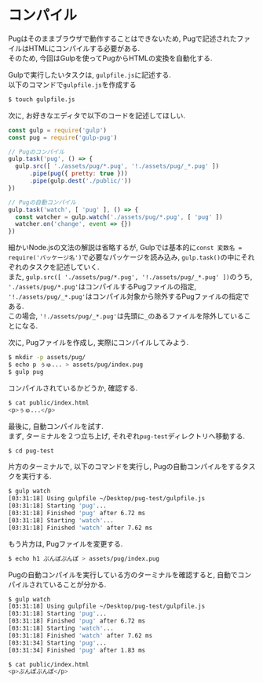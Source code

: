 # コンパイル
Pugはそのままブラウザで動作することはできないため, Pugで記述されたファイルはHTMLにコンパイルする必要がある.  
そのため, 今回はGulpを使ってPugからHTMLの変換を自動化する.

Gulpで実行したいタスクは, `gulpfile.js`に記述する.  
以下のコマンドで`gulpfile.js`を作成する

```bash
$ touch gulpfile.js
```

次に, お好きなエディタで以下のコードを記述してほしい.  

```js
const gulp = require('gulp')
const pug = require('gulp-pug')

// Pugのコンパイル
gulp.task('pug', () => {
  gulp.src([ './assets/pug/*.pug', '!./assets/pug/_*.pug' ])
      .pipe(pug({ pretty: true }))
      .pipe(gulp.dest('./public/'))
})

// Pugの自動コンパイル
gulp.task('watch', [ 'pug' ], () => {
  const watcher = gulp.watch('./assets/pug/*.pug', [ 'pug' ])
  watcher.on('change', event => {})
})
```

細かいNode.jsの文法の解説は省略するが, Gulpでは基本的に`const 変数名 = require('パッケージ名')`で必要なパッケージを読み込み, `gulp.task()`の中にそれぞれのタスクを記述していく.  
また, `gulp.src([ './assets/pug/*.pug', '!./assets/pug/_*.pug' ])`のうち, `'./assets/pug/*.pug'`はコンパイルするPugファイルの指定, `'!./assets/pug/_*.pug'`はコンパイル対象から除外するPugファイルの指定である.  
この場合, `'!./assets/pug/_*.pug'`は先頭に`_`のあるファイルを除外していることになる.

次に, Pugファイルを作成し, 実際にコンパイルしてみよう.

```bash
$ mkdir -p assets/pug/
$ echo p ぅゅ... > assets/pug/index.pug
$ gulp pug
```

コンパイルされているかどうか, 確認する.

```bash
$ cat public/index.html
<p>ぅゅ...</p>
```

最後に, 自動コンパイルを試す.  
まず, ターミナルを２つ立ち上げ, それぞれ`pug-test`ディレクトリへ移動する.  

```bash
$ cd pug-test
```

片方のターミナルで, 以下のコマンドを実行し, Pugの自動コンパイルをするタスクを実行する.

```bash
$ gulp watch
[03:31:18] Using gulpfile ~/Desktop/pug-test/gulpfile.js
[03:31:18] Starting 'pug'...
[03:31:18] Finished 'pug' after 6.72 ms
[03:31:18] Starting 'watch'...
[03:31:18] Finished 'watch' after 7.62 ms
```

もう片方は, Pugファイルを変更する.

```bash
$ echo h1 ぷんぽぷんぽ > assets/pug/index.pug
```

Pugの自動コンパイルを実行している方のターミナルを確認すると, 自動でコンパイルされていることが分かる.

```bash
$ gulp watch
[03:31:18] Using gulpfile ~/Desktop/pug-test/gulpfile.js
[03:31:18] Starting 'pug'...
[03:31:18] Finished 'pug' after 6.72 ms
[03:31:18] Starting 'watch'...
[03:31:18] Finished 'watch' after 7.62 ms
[03:31:34] Starting 'pug'...
[03:31:34] Finished 'pug' after 1.83 ms
```

```bash
$ cat public/index.html
<p>ぷんぽぷんぽ</p>
```
